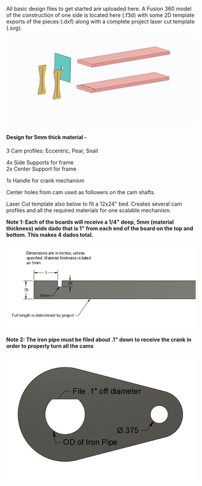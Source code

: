 All basic design files to get started are uploaded here. A Fusion 360 model of the construction of one side is located here (.f3d) with some 2D template exports of the pieces (.dxf) along with a complete project laser cut template (.svg).

![anim](https://github.com/ebredder/Awesome-Automata/raw/master/pics/AwesomeAutomataAnim.gif)

#### Design for 5mm thick material - 

3 Cam profiles: Eccentric, Pear, Snail

4x Side Supports for frame  
2x Center Support for frame

1x Handle for crank mechanism

Center holes from cam used as followers on the cam shafts.

Laser Cut template also below to fit a 12x24" bed. Creates several cam profiles and all the required materials for one scalable mechanism.

**Note 1: Each of the boards will receive a 1/4" deep, 5mm (material thickness) wide dado that is 1" from each end of the board on the top and bottom. This makes 4 dados total.**

![board Dim](https://github.com/ebredder/Awesome-Automata/raw/master/pics/boardcut.PNG) 

**Note 2: The iron pipe must be filed about .1" down to receive the crank in order to properly turn all the cams**

![crank](https://github.com/ebredder/Awesome-Automata/raw/master/pics/crankDim.PNG)
